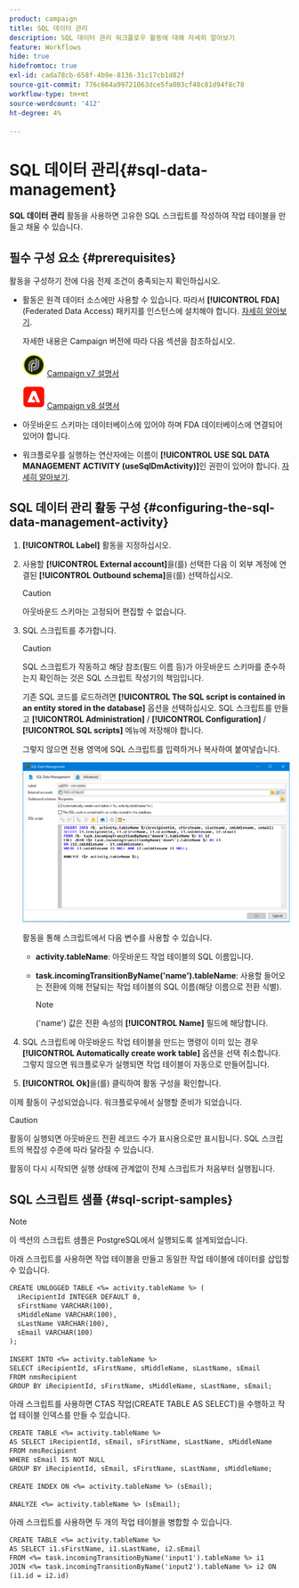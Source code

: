 ```yaml
---
product: campaign
title: SQL 데이터 관리
description: SQL 데이터 관리 워크플로우 활동에 대해 자세히 알아보기
feature: Workflows
hide: true
hidefromtoc: true
exl-id: cada78cb-658f-4b9e-8136-31c17cb1d82f
source-git-commit: 776c664a99721063dce5fa003cf40c81d94f8c78
workflow-type: tm+mt
source-wordcount: '412'
ht-degree: 4%

---
```


# SQL 데이터 관리{#sql-data-management}



**SQL 데이터 관리** 활동을 사용하면 고유한 SQL 스크립트를 작성하여 작업 테이블을 만들고 채울 수 있습니다.

## 필수 구성 요소 {#prerequisites}

활동을 구성하기 전에 다음 전제 조건이 충족되는지 확인하십시오.

* 활동은 원격 데이터 소스에만 사용할 수 있습니다. 따라서 **[!UICONTROL FDA]**(Federated Data Access) 패키지를 인스턴스에 설치해야 합니다. [자세히 알아보기](../../installation/using/about-fda.md).

  자세한 내용은 Campaign 버전에 따라 다음 섹션을 참조하십시오.

  ![](assets/do-not-localize/v7.jpeg) [Campaign v7 설명서](../../installation/using/about-fda.md)

  ![](assets/do-not-localize/v8.png) [Campaign v8 설명서](https://experienceleague.adobe.com/docs/campaign/campaign-v8/connect/fda.html?lang=ko)

* 아웃바운드 스키마는 데이터베이스에 있어야 하며 FDA 데이터베이스에 연결되어 있어야 합니다.
* 워크플로우를 실행하는 연산자에는 이름이 **[!UICONTROL USE SQL DATA MANAGEMENT ACTIVITY (useSqlDmActivity)]**&#x200B;인 권한이 있어야 합니다. [자세히 알아보기](../../platform/using/access-management-named-rights.md).

## SQL 데이터 관리 활동 구성 {#configuring-the-sql-data-management-activity}

1. **[!UICONTROL Label]** 활동을 지정하십시오.
1. 사용할 **[!UICONTROL External account]**&#x200B;을(를) 선택한 다음 이 외부 계정에 연결된 **[!UICONTROL Outbound schema]**&#x200B;을(를) 선택하십시오.

   >[!CAUTION]
   >
   >아웃바운드 스키마는 고정되어 편집할 수 없습니다.

1. SQL 스크립트를 추가합니다.

   >[!CAUTION]
   >
   >SQL 스크립트가 작동하고 해당 참조(필드 이름 등)가 아웃바운드 스키마를 준수하는지 확인하는 것은 SQL 스크립트 작성기의 책임입니다.

   기존 SQL 코드를 로드하려면 **[!UICONTROL The SQL script is contained in an entity stored in the database]** 옵션을 선택하십시오. SQL 스크립트를 만들고 **[!UICONTROL Administration]** / **[!UICONTROL Configuration]** / **[!UICONTROL SQL scripts]** 메뉴에 저장해야 합니다.

   그렇지 않으면 전용 영역에 SQL 스크립트를 입력하거나 복사하여 붙여넣습니다.

   ![](assets/sql_datamanagement.png)

   활동을 통해 스크립트에서 다음 변수를 사용할 수 있습니다.

   * **activity.tableName**: 아웃바운드 작업 테이블의 SQL 이름입니다.
   * **task.incomingTransitionByName(&#39;name&#39;).tableName**: 사용할 들어오는 전환에 의해 전달되는 작업 테이블의 SQL 이름(해당 이름으로 전환 식별).

     >[!NOTE]
     >
     >(&#39;name&#39;) 값은 전환 속성의 **[!UICONTROL Name]** 필드에 해당합니다.

1. SQL 스크립트에 아웃바운드 작업 테이블을 만드는 명령이 이미 있는 경우 **[!UICONTROL Automatically create work table]** 옵션을 선택 취소합니다. 그렇지 않으면 워크플로우가 실행되면 작업 테이블이 자동으로 만들어집니다.
1. **[!UICONTROL Ok]**&#x200B;을(를) 클릭하여 활동 구성을 확인합니다.

이제 활동이 구성되었습니다. 워크플로우에서 실행할 준비가 되었습니다.

>[!CAUTION]
>
>활동이 실행되면 아웃바운드 전환 레코드 수가 표시용으로만 표시됩니다. SQL 스크립트의 복잡성 수준에 따라 달라질 수 있습니다.
>  
>활동이 다시 시작되면 실행 상태에 관계없이 전체 스크립트가 처음부터 실행됩니다.

## SQL 스크립트 샘플 {#sql-script-samples}

>[!NOTE]
>
>이 섹션의 스크립트 샘플은 PostgreSQL에서 실행되도록 설계되었습니다.

아래 스크립트를 사용하면 작업 테이블을 만들고 동일한 작업 테이블에 데이터를 삽입할 수 있습니다.

```
CREATE UNLOGGED TABLE <%= activity.tableName %> (
  iRecipientId INTEGER DEFAULT 0,
  sFirstName VARCHAR(100),
  sMiddleName VARCHAR(100),
  sLastName VARCHAR(100),
  sEmail VARCHAR(100)
);

INSERT INTO <%= activity.tableName %>
SELECT iRecipientId, sFirstName, sMiddleName, sLastName, sEmail
FROM nmsRecipient
GROUP BY iRecipientId, sFirstName, sMiddleName, sLastName, sEmail;
```

아래 스크립트를 사용하면 CTAS 작업(CREATE TABLE AS SELECT)을 수행하고 작업 테이블 인덱스를 만들 수 있습니다.

```
CREATE TABLE <%= activity.tableName %>
AS SELECT iRecipientId, sEmail, sFirstName, sLastName, sMiddleName
FROM nmsRecipient
WHERE sEmail IS NOT NULL
GROUP BY iRecipientId, sEmail, sFirstName, sLastName, sMiddleName;

CREATE INDEX ON <%= activity.tableName %> (sEmail);

ANALYZE <%= activity.tableName %> (sEmail);
```

아래 스크립트를 사용하면 두 개의 작업 테이블을 병합할 수 있습니다.

```
CREATE TABLE <%= activity.tableName %>
AS SELECT i1.sFirstName, i1.sLastName, i2.sEmail
FROM <%= task.incomingTransitionByName('input1').tableName %> i1
JOIN <%= task.incomingTransitionByName('input2').tableName %> i2 ON (i1.id = i2.id)
```
